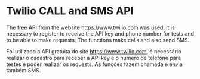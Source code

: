 # Twilio CALL and SMS API


The free API from the website https://www.twilio.com was used, it is necessary to register to receive the API key and phone number for tests and to be able to make requests. The functions make calls and also send SMS.

Foi utilizado a API gratuita do site https://www.twilio.com, é necessário realizar o cadastro para receber a API key e o numero de telefone para testes e poder realizar os requests. As funções fazem chamada e envia também SMS.
